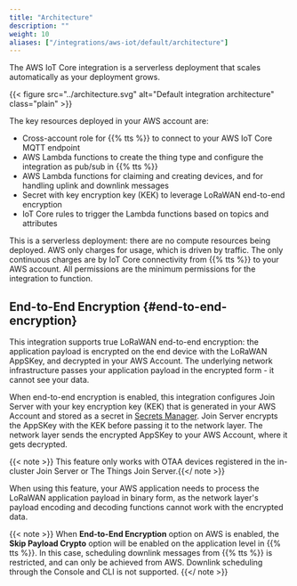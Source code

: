 ```yaml
---
title: "Architecture"
description: ""
weight: 10
aliases: ["/integrations/aws-iot/default/architecture"]
---
```


The AWS IoT Core integration is a serverless deployment that scales automatically as your deployment grows.

<!--more-->

{{< figure src="../architecture.svg" alt="Default integration architecture" class="plain" >}}

The key resources deployed in your AWS account are:

- Cross-account role for {{% tts %}} to connect to your AWS IoT Core MQTT endpoint
- AWS Lambda functions to create the thing type and configure the integration as pub/sub in {{% tts %}}
- AWS Lambda functions for claiming and creating devices, and for handling uplink and downlink messages
- Secret with key encryption key (KEK) to leverage LoRaWAN end-to-end encryption
- IoT Core rules to trigger the Lambda functions based on topics and attributes

This is a serverless deployment: there are no compute resources being deployed. AWS only charges for usage, which is driven by traffic. The only continuous charges are by IoT Core connectivity from {{% tts %}} to your AWS account. All permissions are the minimum permissions for the integration to function.

## End-to-End Encryption {#end-to-end-encryption}

This integration supports true LoRaWAN end-to-end encryption: the application payload is encrypted on the end device with the LoRaWAN AppSKey, and decrypted in your AWS Account. The underlying network infrastructure passes your application payload in the encrypted form - it cannot see your data.

When end-to-end encryption is enabled, this integration configures Join Server with your key encryption key (KEK) that is generated in your AWS Account and stored as a secret in [Secrets Manager](https://aws.amazon.com/secrets-manager/). Join Server encrypts the AppSKey with the KEK before passing it to the network layer. The network layer sends the encrypted AppSKey to your AWS Account, where it gets decrypted. 

{{< note >}} This feature only works with OTAA devices registered in the in-cluster Join Server or The Things Join Server.{{</ note >}}

When using this feature, your AWS application needs to process the LoRaWAN application payload in binary form, as the network layer's payload encoding and decoding functions cannot work with the encrypted data.

{{< note >}} When **End-to-End Encryption** option on AWS is enabled, the **Skip Payload Crypto** option will be enabled on the application level in {{% tts %}}. In this case, scheduling downlink messages from {{% tts %}} is restricted, and can only be achieved from AWS. Downlink scheduling through the Console and CLI is not supported. {{</ note >}}
